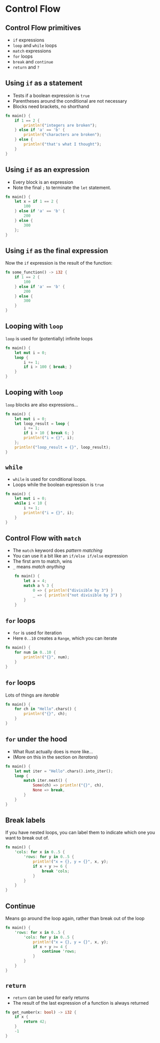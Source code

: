 # Control Flow

## Control Flow primitives

-   `if` expressions
-   `loop` and `while` loops
-   `match` expressions
-   `for` loops
-   `break` and `continue`
-   `return` and `?`

## Using `if` as a statement

-   Tests if a boolean expression is `true` 
-   Parentheses around the conditional are not necessary
-   Blocks need brackets, no shorthand

```rust []
fn main() {
    if 1 == 2 {
        println!("integers are broken");
    } else if 'a' == 'b' {
        println!("characters are broken");
    } else {
        println!("that's what I thought");
    }
}
```

## Using `if` as an expression

-   Every block is an expression
-   Note the final `;` to terminate the `let` statement.

```rust []
fn main() {
    let x = if 1 == 2 {
        100
    } else if 'a' == 'b' {
        200
    } else {
        300
    };
}
```

## Using `if` as the final expression

Now the `if` expression is the result of the function:

```rust []
fn some_function() -> i32 {
    if 1 == 2 {
        100
    } else if 'a' == 'b' {
        200
    } else {
        300
    }
}
```

## Looping with `loop`

`loop` is used for (potentially) infinite loops

```rust []
fn main() {
    let mut i = 0;
    loop {
        i += 1;
        if i > 100 { break; }
    }
}
```

## Looping with `loop`

`loop` blocks are also expressions...

```rust []
fn main() {
    let mut i = 0;
    let loop_result = loop {
        i += 1;
        if i > 10 { break 6; }
        println!("i = {}", i);
    };
    println!("loop_result = {}", loop_result);
}
```

## `while`

-   `while` is used for conditional loops.
-   Loops while the boolean expression is `true`

```rust []
fn main() {
    let mut i = 0;
    while i < 10 {
        i += 1;
        println!("i = {}", i);
    }
}
```

## Control Flow with `match`

-   The `match` keyword does *pattern matching*
-   You can use it a bit like an `if/else if/else` expression
-   The first arm to match, wins
-   `_` means *match anything*

```rust []
    fn main() {
        let a = 4;
        match a % 3 {
            0 => { println!("divisible by 3") }
            _ => { println!("not divisible by 3") }
        }
    }
```

## `for` loops

-   `for` is used for iteration
-   Here `0..10` creates a `Range`, which you can iterate

```rust []
fn main() {
    for num in 0..10 {
        println!("{}", num);
    }
}
```

## `for` loops

Lots of things are *iterable*

```rust []
fn main() {
    for ch in "Hello".chars() {
        println!("{}", ch);
    }
}
```

## `for` under the hood

-    What Rust actually does is more like...
-    (More on this in the section on *Iterators*)

```rust []
fn main() {
    let mut iter = "Hello".chars().into_iter();
    loop {
        match iter.next() {
            Some(ch) => println!("{}", ch),
            None => break,
        }
    }
}
```

## Break labels

If you have nested loops, you can label them to indicate which one you want to break out of.

```rust []
fn main() {
    'cols: for x in 0..5 {
        'rows: for y in 0..5 {
            println!("x = {}, y = {}", x, y);
            if x + y >= 6 {
                break 'cols;
            }
        }
    }
}
```

## Continue

Means go around the loop again, rather than break out of the loop

```rust []
fn main() {
    'rows: for x in 0..5 {
        'cols: for y in 0..5 {
            println!("x = {}, y = {}", x, y);
            if x + y >= 4 {
                continue 'rows;
            }
        }
    }
}
```

## `return`

-   `return` can be used for early returns
-   The result of the last expression of a function is always returned

```rust []
fn get_number(x: bool) -> i32 {
    if x {
        return 42;
    }
    -1
}
```
